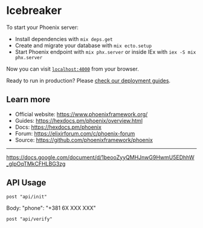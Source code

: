 # Icebreaker

To start your Phoenix server:

  * Install dependencies with `mix deps.get`
  * Create and migrate your database with `mix ecto.setup`
  * Start Phoenix endpoint with `mix phx.server` or inside IEx with `iex -S mix phx.server`

Now you can visit [`localhost:4000`](http://localhost:4000) from your browser.

Ready to run in production? Please [check our deployment guides](https://hexdocs.pm/phoenix/deployment.html).

## Learn more

  * Official website: https://www.phoenixframework.org/
  * Guides: https://hexdocs.pm/phoenix/overview.html
  * Docs: https://hexdocs.pm/phoenix
  * Forum: https://elixirforum.com/c/phoenix-forum
  * Source: https://github.com/phoenixframework/phoenix


---

https://docs.google.com/document/d/1beooZyyQMHJnwG9HwmU5EDhhW_gIpOqTMkCFHLBG3zg

## API Usage

```
post "api/init"
```
Body: "phone": "+381 6X XXX XXX"

```
post "api/verify"
```